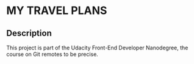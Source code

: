 # MY TRAVEL PLANS

## Description
This project is part of the Udacity Front-End Developer Nanodegree, the course on Git remotes to be precise.
